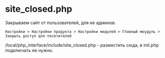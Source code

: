 # site_closed.php
Закрываем сайт от пользователей, для не админов.

    Настройки > Настройки продукта > Настройки модулей > Главный моудуль > Закрыть доступ для посетителей

/local/php_interface/include/site_closed.php - разместить сюда, в init.php подключать не нужно.
